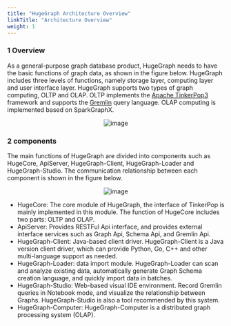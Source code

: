 ```yaml
---
title: "HugeGraph Architecture Overview"
linkTitle: "Architecture Overview"
weight: 1
---
```


### 1 Overview

As a general-purpose graph database product, HugeGraph needs to have the basic functions of graph data, as shown in the figure below. HugeGraph includes three levels of functions, namely storage layer, computing layer and user interface layer. HugeGraph supports two types of graph computing, OLTP and OLAP. OLTP implements the [Apache TinkerPop3](https://tinkerpop.apache.org) framework and supports the [Gremlin](https://tinkerpop.apache.org/gremlin.html) query language. OLAP computing is implemented based on SparkGraphX.

<center>
  <img src="/docs/images/design/architectural-overview.png" alt="image">
</center>


### 2 components

The main functions of HugeGraph are divided into components such as HugeCore, ApiServer, HugeGraph-Client, HugeGraph-Loader and HugeGraph-Studio. The communication relationship between each component is shown in the figure below.

<center>
  <img src="/docs/images/design/architectural-component.png" alt="image">
</center>


- HugeCore: The core module of HugeGraph, the interface of TinkerPop is mainly implemented in this module. The function of HugeCore includes two parts: OLTP and OLAP.
- ApiServer: Provides RESTFul Api interface, and provides external interface services such as Graph Api, Schema Api, and Gremlin Api.
- HugeGraph-Client: Java-based client driver. HugeGraph-Client is a Java version client driver, which can provide Python, Go, C++ and other multi-language support as needed.
- HugeGraph-Loader: data import module. HugeGraph-Loader can scan and analyze existing data, automatically generate Graph Schema creation language, and quickly import data in batches.
- HugeGraph-Studio: Web-based visual IDE environment. Record Gremlin queries in Notebook mode, and visualize the relationship between Graphs. HugeGraph-Studio is also a tool recommended by this system.
- HugeGraph-Computer: HugeGraph-Computer is a distributed graph processing system (OLAP).
